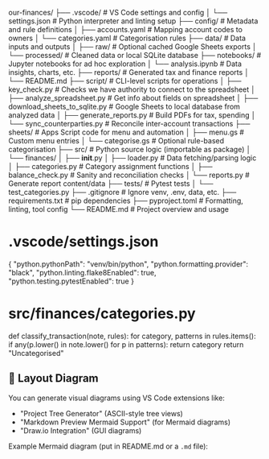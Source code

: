 our-finances/
├── .vscode/                      # VS Code settings and config
│   └── settings.json             # Python interpreter and linting setup
├── config/                       # Metadata and rule definitions
│   ├── accounts.yaml             # Mapping account codes to owners
│   └── categories.yaml           # Categorisation rules
├── data/                         # Data inputs and outputs
│   ├── raw/                      # Optional cached Google Sheets exports
│   └── processed/                # Cleaned data or local SQLite database
├── notebooks/                    # Jupyter notebooks for ad hoc exploration
│   └── analysis.ipynb            # Data insights, charts, etc.
├── reports/                      # Generated tax and finance reports
│   └── README.md
├── script/                       # CLI-level scripts for operations
│   ├── key_check.py              # Checks we have authority to connect to the spreadsheet
│   ├── analyze_spreadsheet.py    # Get info about fields on spreadsheet
│   ├── download_sheets_to_sqlite.py  # Google Sheets to local database from analyzed data
│   ├── generate_reports.py       # Build PDFs for tax, spending
│   └── sync_counterparties.py    # Reconcile inter-account transactions
├── sheets/                       # Apps Script code for menu and automation
│   ├── menu.gs                   # Custom menu entries
│   └── categorise.gs             # Optional rule-based categorisation
├── src/                          # Python source logic (importable as package)
│   └── finances/
│       ├── __init__.py
│       ├── loader.py             # Data fetching/parsing logic
│       ├── categories.py         # Category assignment functions
│       ├── balance_check.py      # Sanity and reconciliation checks
│       └── reports.py            # Generate report content/data
├── tests/                          # Pytest tests
│   └── test_categories.py
├── .gitignore                      # Ignore venv, .env, data, etc.
├── requirements.txt                # pip dependencies
├── pyproject.toml                  # Formatting, linting, tool config
└── README.md                       # Project overview and usage



# .vscode/settings.json
{
  "python.pythonPath": "venv/bin/python",
  "python.formatting.provider": "black",
  "python.linting.flake8Enabled": true,
  "python.testing.pytestEnabled": true
}


# src/finances/categories.py
def classify_transaction(note, rules):
    for category, patterns in rules.items():
        if any(p.lower() in note.lower() for p in patterns):
            return category
    return "Uncategorised"




## 🧩 Layout Diagram
You can generate visual diagrams using VS Code extensions like:
- "Project Tree Generator" (ASCII-style tree views)
- "Markdown Preview Mermaid Support" (for Mermaid diagrams)
- "Draw.io Integration" (GUI diagrams)

Example Mermaid diagram (put in README.md or a `.md` file):


